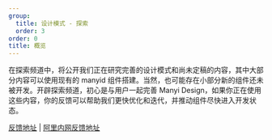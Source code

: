 ```yaml
---
group:
  title: 设计模式 - 探索
  order: 3
order: 0
title: 概览
---
```


在探索频道中，将公开我们正在研究完善的设计模式和尚未定稿的内容，其中大部分内容可以使用现有的 manyid 组件搭建。当然，也可能存在小部分新的组件还未被开发。开辟探索频道，初心是与用户一起完善 Manyi Design，如果你正在使用这些内容，你的反馈可以帮助我们更快优化和迭代，并推动组件尽快进入开发状态。

[反馈地址](https://www.yuque.com/antdesign/topics) | [阿里内网反馈地址](https://yuque.antfin-inc.com/ui-assets/topics)
